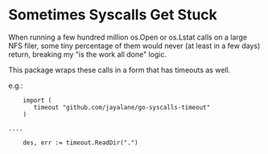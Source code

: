 Sometimes Syscalls Get Stuck
============================

When running a few hundred million os.Open or os.Lstat calls on a
large NFS filer, some tiny percentage of them would never (at least in
a few days) return, breaking my "is the work all done" logic.

This package wraps these calls in a form that has timeouts as well.

e.g.:

```
	import (
	   timeout "github.com/jayalane/go-syscalls-timeout"
	)

....

	des, err := timeout.ReadDir(".")

```

